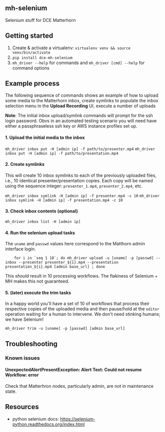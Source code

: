 
## mh-selenium

Selenium stuff for DCE Matterhorn

## Getting started

1. Create & activate a virtualenv: `virtualenv venv && source venv/bin/activate`
2. `pip install dce-mh-selenium`
3. `mh_driver --help` for commands and `mh_driver [cmd] --help` for command options

## Example process

The following sequence of commands shows an example of how to upload some media
to the Matterhorn inbox, create symlinks to populate the inbox selection menu
in the **Upload Recording** UI, execute a number of uploads

**Note**: The initial inbox upload/symlink commands will prompt for the ssh 
login password. Obvs in an automated testing scenario you will need have either 
a passphraseless ssh key or AWS instance profiles set up.

#### 1. Upload the initial media to the inbox

`mh_driver inbox put -H [admin ip] -f path/to/presenter.mp4`
`mh_driver inbox put -H [admin ip] -f path/to/presentation.mp4`

#### 2. Create symlinks

This will create 10 inbox symlinks to each of the previously uploaded files, 
i.e., 10 identical presenter/presentation copies. Each copy will be named using
the sequence integer: `presenter_1.mp4`, `presenter_2.mp4`, etc.

`mh_driver inbox symlink -H [admin ip] -f presenter.mp4 -c 10`
`mh_driver inbox symlink -H [admin ip] -f presentation.mp4 -c 10`

#### 3. Check inbox contents (optional)

`mh_driver inbox list -H [admin ip]`

#### 4. Run the selenium upload tasks

The `uname` and `passwd` values here correspond to the Matthorn admin interface 
login.

```
    for i in `seq 1 10`; do mh_driver upload -u [uname] -p [passwd] --inbox --presenter presenter_${i}.mp4 --presentation presentation_${i}.mp4 [admin base_url] ; done
```

This *should* result in 10 processing workflows. The flakiness of Selenium + MH 
makes this not guaranteed.

#### 5. (later) execute the trim tasks

In a happy world you'll have a set of 10 of workflows that process their 
respective copies of the uploaded media and then pause/hold at the `editor` 
operation waiting for a human to intervene. We don't need stinking humans; we 
have Selenium!

`mh_driver trim -u [uname] -p [passwd] [admin base_url]`


## Troubleshooting

### Known issues

#### UnexpectedAlertPresentException: Alert Text: Could not resume Workflow: error

Check that Matterhron nodes, particularly admin, are not in maintenance state.

## Resources

* python selenium docs: https://selenium-python.readthedocs.org/index.html

